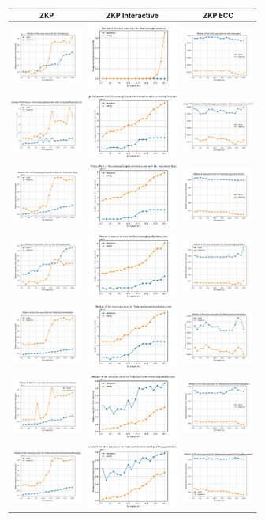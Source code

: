 | ZKP                                                                                               | ZKP Interactive                                                                                             | ZKP ECC                                                                                              |
|---------------------------------------------------------------------------------------------------|-------------------------------------------------------------------------------------------------------------|------------------------------------------------------------------------------------------------------|
| ![OpenAI](zkp_log_discrete/images/DiscreteLog_20bits.png)                                         | ![OpenAI](zkp_log_discrete/images/DiscreteLogInteractive_20bits.png)                                        | ![OpenAI](zkp_log_discrete/images/DiscreteLogEcc_20bits.png)                                         |
| ![OpenAI](zkp_log_disjunction/images/DiscreteLogDisjunction_20bits.png)                           | ![OpenAI](zkp_log_disjunction/images/DiscreteLogDisjunctionInteractive_20bits.png)                          | ![OpenAI](zkp_log_disjunction/images/DiscreteLogDisjunctionEcc_20bits.png)                           |
| ![OpenAI](zkp_log_conjunction/images/DiscreteLogConjunction_20bits.png)                           | ![OpenAI](zkp_log_conjunction/images/DiscreteLogConjunctionInteractive_20bits.png)                          | ![OpenAI](zkp_log_conjunction/images/DiscreteLogConjunctionEcc_20bits.png)                           |
| ![OpenAI](zkp_log_equality/images/DiscreteLogEquality_20bits.png)                                 | ![OpenAI](zkp_log_equality/images/DiscreteLogEqualityInteractive_20bits.png)                                | ![OpenAI](zkp_log_equality/images/DiscreteLogEqualityEcc_20bits.png)                                 |
| ![OpenAI](zkp_pederesen_commitment/images/PedersenCommitment_20bits.png)                          | ![OpenAI](zkp_pederesen_commitment/images/PedersenCommitmentInteractive_20bits.png)                         | ![OpenAI](zkp_pederesen_commitment/images/PedersenCommitmentEcc_20bits.png)                          |
| ![OpenAI](zkp_pederesen_commitments/images/PedersenCommitmentsEqual_20bits.png)                   | ![OpenAI](zkp_pederesen_commitments/images/PedersenCommitmentsEqualInteractive_20bits.png)                  | ![OpenAI](zkp_pederesen_commitments/images/PederesenCommitmentsEqualEcc_20bits.png)                  |
| ![OpenAI](zkp_pederesen_commitments_messages/images/PederesenCommitmentsEqualMessages_20bits.png) | ![OpenAI](zkp_pederesen_commitments_messages/images/PedersenCommitmentsEqualMessagesInteractive_20bits.png) | ![OpenAI](zkp_pederesen_commitments_messages/images/PederesenCommitmentsEqualMessagesEcc_20bits.png) |
